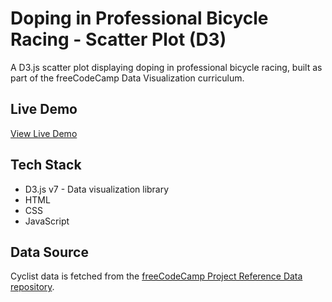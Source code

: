 # Doping in Professional Bicycle Racing - Scatter Plot (D3)

A D3.js scatter plot displaying doping in professional bicycle racing, built as part of the freeCodeCamp Data Visualization curriculum.

## Live Demo

[View Live Demo](https://scatter-plot.coding.g2k.media/)

## Tech Stack
* D3.js v7 - Data visualization library
* HTML
* CSS
* JavaScript

## Data Source
Cyclist data is fetched from the [freeCodeCamp Project Reference Data repository](https://raw.githubusercontent.com/freeCodeCamp/ProjectReferenceData/master/cyclist-data.json).